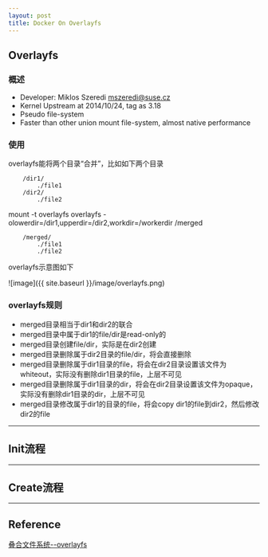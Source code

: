 ```yaml
---
layout: post
title: Docker On Overlayfs
---
```

## Overlayfs
### 概述
*  Developer:  Miklos Szeredi mszeredi@suse.cz
*  Kernel Upstream at 2014/10/24, tag as 3.18
*  Pseudo file-system 
*  Faster than other union mount file-system, almost native performance

### 使用
overlayfs能将两个目录“合并”，比如如下两个目录

		/dir1/
			./file1
		/dir2/
			./file2

mount -t overlayfs overlayfs -olowerdir=/dir1,upperdir=/dir2,workdir=/workerdir /merged

		/merged/
			./file1
			./file2

overlayfs示意图如下

![image]({{ site.baseurl }}/image/overlayfs.png)

### overlayfs规则
* merged目录相当于dir1和dir2的联合
* merged目录中属于dir1的file/dir是read-only的
* merged目录创建file/dir，实际是在dir2创建
* merged目录删除属于dir2目录的file/dir，将会直接删除
* merged目录删除属于dir1目录的file，将会在dir2目录设置该文件为whiteout，实际没有删除dir1目录的file，上层不可见
* merged目录删除属于dir1目录的dir，将会在dir2目录设置该文件为opaque，实际没有删除dir1目录的dir，上层不可见
* merged目录修改属于dir1的目录的file，将会copy dir1的file到dir2，然后修改dir2的file

------
## Init流程
------
## Create流程

------

## Reference
[叠合文件系统--overlayfs](http://wenku.baidu.com/view/2c82473ca32d7375a41780ab.html)